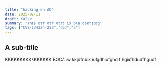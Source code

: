 ```yaml
---
title: "hacking en AD"
date: 2025-02-11
draft: false
summary: "This otr otr otro is bla dskfjdsg"
tags: ["CVE-234324-222","ddd","a"]
---
```


## A sub-title
KKKKKKKKKKKKKKKK BOCA :w kkjdfnbik iufgdhiufghd f hgiufhdudfhgudf 
